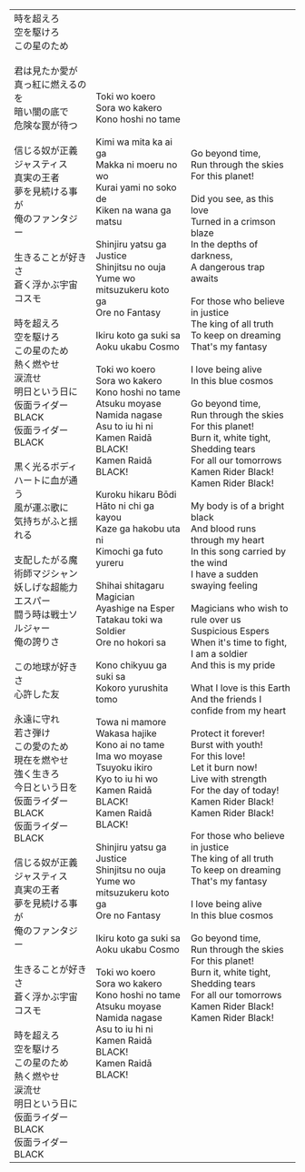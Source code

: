 |   |   |   |
|---|---|---|
|時を超えろ  <br>空を駆けろ  <br>この星のため  <br>  <br>君は見たか愛が  <br>真っ紅に燃えるのを  <br>暗い闇の底で  <br>危険な罠が待つ  <br>  <br>信じる奴が正義ジャスティス  <br>真実の王者  <br>夢を見続ける事が  <br>俺のファンタジー  <br>  <br>生きることが好きさ  <br>蒼く浮かぶ宇宙コスモ  <br>  <br>時を超えろ  <br>空を駆けろ  <br>この星のため  <br>熱く燃やせ  <br>涙流せ  <br>明日という日に  <br>仮面ライダー BLACK  <br>仮面ライダー BLACK  <br>  <br>黒く光るボディ  <br>ハートに血が通う  <br>風が運ぶ歌に  <br>気持ちがふと揺れる  <br>  <br>支配したがる魔術師マジシャン  <br>妖しげな超能力エスパー  <br>闘う時は戦士ソルジャー  <br>俺の誇りさ  <br>  <br>この地球が好きさ  <br>心許した友  <br>  <br>永遠に守れ  <br>若さ弾け  <br>この愛のため  <br>現在を燃やせ  <br>強く生きろ  <br>今日という日を  <br>仮面ライダー BLACK  <br>仮面ライダー BLACK  <br>  <br>信じる奴が正義ジャスティス  <br>真実の王者  <br>夢を見続ける事が  <br>俺のファンタジー  <br>  <br>生きることが好きさ  <br>蒼く浮かぶ宇宙コスモ  <br>  <br>時を超えろ  <br>空を駆けろ  <br>この星のため  <br>熱く燃やせ  <br>涙流せ  <br>明日という日に  <br>仮面ライダー BLACK  <br>仮面ライダー BLACK|Toki wo koero  <br>Sora wo kakero  <br>Kono hoshi no tame  <br>  <br>Kimi wa mita ka ai ga  <br>Makka ni moeru no wo  <br>Kurai yami no soko de  <br>Kiken na wana ga matsu  <br>  <br>Shinjiru yatsu ga Justice  <br>Shinjitsu no ouja  <br>Yume wo mitsuzukeru koto ga  <br>Ore no Fantasy  <br>  <br>Ikiru koto ga suki sa  <br>Aoku ukabu Cosmo  <br>  <br>Toki wo koero  <br>Sora wo kakero  <br>Kono hoshi no tame  <br>Atsuku moyase  <br>Namida nagase  <br>Asu to iu hi ni  <br>Kamen Raidā BLACK!  <br>Kamen Raidā BLACK!  <br>  <br>Kuroku hikaru Bōdi  <br>Hāto ni chi ga kayou  <br>Kaze ga hakobu uta ni  <br>Kimochi ga futo yureru  <br>  <br>Shihai shitagaru Magician  <br>Ayashige na Esper  <br>Tatakau toki wa Soldier  <br>Ore no hokori sa  <br>  <br>Kono chikyuu ga suki sa  <br>Kokoro yurushita tomo  <br>  <br>Towa ni mamore  <br>Wakasa hajike  <br>Kono ai no tame  <br>Ima wo moyase  <br>Tsuyoku ikiro  <br>Kyo to iu hi wo  <br>Kamen Raidā BLACK!  <br>Kamen Raidā BLACK!  <br>  <br>Shinjiru yatsu ga Justice  <br>Shinjitsu no ouja  <br>Yume wo mitsuzukeru koto ga  <br>Ore no Fantasy  <br>  <br>Ikiru koto ga suki sa  <br>Aoku ukabu Cosmo  <br>  <br>Toki wo koero  <br>Sora wo kakero  <br>Kono hoshi no tame  <br>Atsuku moyase  <br>Namida nagase  <br>Asu to iu hi ni  <br>Kamen Raidā BLACK!  <br>Kamen Raidā BLACK!|Go beyond time,  <br>Run through the skies  <br>For this planet!  <br>  <br>Did you see, as this love  <br>Turned in a crimson blaze  <br>In the depths of darkness,  <br>A dangerous trap awaits  <br>  <br>For those who believe in justice  <br>The king of all truth  <br>To keep on dreaming  <br>That's my fantasy  <br>  <br>I love being alive  <br>In this blue cosmos  <br>  <br>Go beyond time,  <br>Run through the skies  <br>For this planet!  <br>Burn it, white tight,  <br>Shedding tears  <br>For all our tomorrows  <br>Kamen Rider Black!  <br>Kamen Rider Black!  <br>  <br>My body is of a bright black  <br>And blood runs through my heart  <br>In this song carried by the wind  <br>I have a sudden swaying feeling  <br>  <br>Magicians who wish to rule over us  <br>Suspicious Espers  <br>When it's time to fight, I am a soldier  <br>And this is my pride  <br>  <br>What I love is this Earth  <br>And the friends I confide from my heart  <br>  <br>Protect it forever!  <br>Burst with youth!  <br>For this love!  <br>Let it burn now!  <br>Live with strength  <br>For the day of today!  <br>Kamen Rider Black!  <br>Kamen Rider Black!  <br>  <br>For those who believe in justice  <br>The king of all truth  <br>To keep on dreaming  <br>That's my fantasy  <br>  <br>I love being alive  <br>In this blue cosmos  <br>  <br>Go beyond time,  <br>Run through the skies  <br>For this planet!  <br>Burn it, white tight,  <br>Shedding tears  <br>For all our tomorrows  <br>Kamen Rider Black!  <br>Kamen Rider Black!|